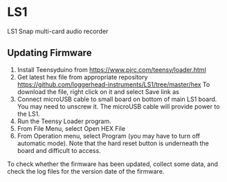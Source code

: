# LS1
LS1 Snap multi-card audio recorder


## Updating Firmware

1.	Install Teensyduino from https://www.pjrc.com/teensy/loader.html
2.	Get latest hex file from appropriate repository
	https://github.com/loggerhead-instruments/LS1/tree/master/hex
	To download the file, right click on it and select Save link as
3.	Connect microUSB cable to small board on bottom of main LS1 board. You may need to unscrew it. The microUSB cable will provide power to the LS1.
4.	Run the Teensy Loader program.
5.	From File Menu, select Open HEX File
6.	From Operation menu, select Program (you may have to turn off automatic mode). Note that the hard reset button is underneath the board and difficult to access.

To check whether the firmware has been updated, collect some data, and check the log files for the version date of the firmware.
